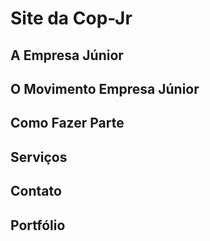 Site da Cop-Jr
==============

A Empresa Júnior
----------------

O Movimento Empresa Júnior
--------------------------

Como Fazer Parte
----------------

Serviços
--------

Contato
-------

Portfólio
---------
